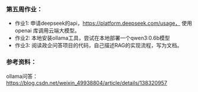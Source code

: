 ### 第五周作业：
- 作业1: 申请deepseek的api，https://platform.deepseek.com/usage， 使用openai 库调用云端大模型。
- 作业2: 本地安装ollama工具，尝试在本地部署一个qwen3:0.6b模型
- 作业3: 阅读政企问答项目的代码，自己描述RAG的实现流程，写为文档。

### 参考资料：
ollama问答：https://blog.csdn.net/weixin_49938804/article/details/138320957
